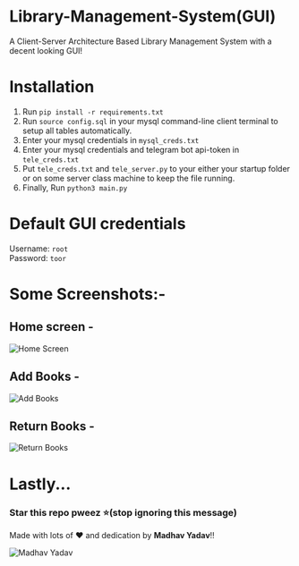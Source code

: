 # Library-Management-System(GUI)
A Client-Server Architecture Based Library Management System with a decent looking GUI!


# Installation
1. Run `pip install -r requirements.txt` 
2. Run `source config.sql` in your mysql command-line client terminal to setup all tables automatically.
3. Enter your mysql credentials in `mysql_creds.txt`
4. Enter your mysql credentials and telegram bot api-token in `tele_creds.txt`
5. Put `tele_creds.txt` and `tele_server.py` to your either your startup folder or on some server class machine to keep the file running.
6. Finally, Run `python3 main.py` 

# Default GUI credentials
Username: `root`  
Password: `toor`

# Some Screenshots:-
## Home screen - 
![Home Screen](https://github.com/mymadhavyadav07/Library-Management-System/blob/main/images/home_screen.png)  

## Add Books - 
![Add Books](https://github.com/mymadhavyadav07/Library-Management-System/blob/main/images/add_books.png)  

## Return Books - 
![Return Books](https://github.com/mymadhavyadav07/Library-Management-System/blob/main/images/return_books.png)  



# Lastly...
### Star this repo pweez ⭐(stop ignoring this message)

Made with lots of ❤ and dedication by **Madhav Yadav**!!

![Madhav Yadav](https://avatars.githubusercontent.com/u/66372332?v=4)
